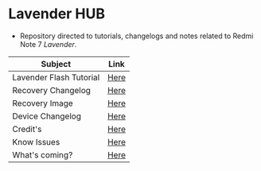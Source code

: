 # Lavender HUB

- Repository directed to tutorials, changelogs and notes related to Redmi Note 7 *Lavender*.

|Subject|Link|
|----|-----|
|Lavender Flash Tutorial|[Here](Lavender%20Flash%20Tutorial.md)|
|Recovery Changelog|[Here](recovery/Orangefox%20Recovery.md)|
|Recovery Image|[Here](recovery/OrangeFox-Unofficial-Lavender-4_19.img)|
|Device Changelog|[Here](changelogs/device_changelogs.md)|
|Credit's|[Here](Credit's.md)|
|Know Issues|[Here](Bugs.md)|
|What's coming?|[Here](News.md)|
